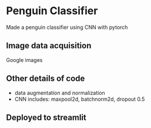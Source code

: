 # Penguin Classifier
Made a penguin classifier using CNN with pytorch

## Image data acquisition
Google images

## Other details of code
- data augmentation and normalization
- CNN includes: maxpool2d, batchnorm2d, dropout 0.5

## Deployed to streamlit
